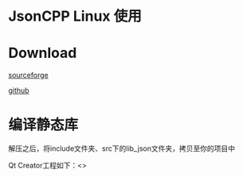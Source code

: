 # JsonCPP Linux 使用

# Download

[sourceforge](https://sourceforge.net/projects/jsoncpp/)

[github](https://github.com/open-source-parsers/jsoncpp)

# 编译静态库

解压之后，将include文件夹、src下的lib_json文件夹，拷贝至你的项目中

Qt Creator工程如下：<>
